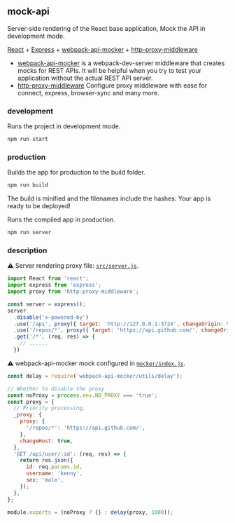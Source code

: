 mock-api
---

Server-side rendering of the React base application, Mock the API in development mode.

[React](https://github.com/facebook/react) + [Express](https://expressjs.com/) + [webpack-api-mocker](https://github.com/jaywcjlove/webpack-api-mocker) + [http-proxy-middleware](https://www.npmjs.com/package/http-proxy-middleware)

- [webpack-api-mocker](https://github.com/jaywcjlove/webpack-api-mocker) is a webpack-dev-server middleware that creates mocks for REST APIs. It will be helpful when you try to test your application without the actual REST API server.
- [http-proxy-middleware](https://www.npmjs.com/package/http-proxy-middleware) Configure proxy middleware with ease for connect, express, browser-sync and many more.

### development

Runs the project in development mode.  

```bash
npm run start
```

### production

Builds the app for production to the build folder.

```bash
npm run build
```

The build is minified and the filenames include the hashes.
Your app is ready to be deployed!

Runs the compiled app in production.

```bash
npm run server
```

### description

⚠️ Server rendering proxy file: [`src/server.js`](src/server.js).  

```js
import React from 'react';
import express from 'express';
import proxy from 'http-proxy-middleware';

const server = express();
server
  .disable('x-powered-by')
  .use('/api', proxy({ target: 'http://127.0.0.1:3724', changeOrigin: true }))
  .use('/repos/*', proxy({ target: 'https://api.github.com/', changeOrigin: true }))
  .get('/*', (req, res) => {
    // ......
  })
```

⚠️ webpack-api-mocker mock configured in [`mocker/index.js`](mocker/index.js).

```js
const delay = require('webpack-api-mocker/utils/delay');

// Whether to disable the proxy
const noProxy = process.env.NO_PROXY === 'true';
const proxy = {
  // Priority processing.
  _proxy: {
    proxy: {
      '/repos/*': 'https://api.github.com/',
    },
    changeHost: true,
  },
  'GET /api/user/:id': (req, res) => {
    return res.json({
      id: req.params.id,
      username: 'kenny',
      sex: 'male',
    });
  },
};

module.exports = (noProxy ? {} : delay(proxy, 1000));
```
